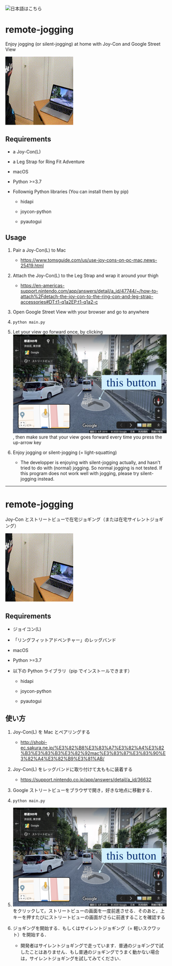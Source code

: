 ![日本語はこちら](#ja)

# remote-jogging

Enjoy jogging (or silent-jogging) at home with Joy-Con and Google Street View

![demo](https://raw.githubusercontent.com/yos1up/remote-jogging/master/misc/demo.gif)

## Requirements

- a Joy-Con(L)

- a Leg Strap for Ring Fit Adventure

- macOS

- Python >=3.7

- Follownig Python libraries (You can install them by pip)

    - hidapi

    - joycon-python

    - pyautogui

## Usage

1. Pair a Joy-Con(L) to Mac

    - https://www.tomsguide.com/us/use-joy-cons-on-pc-mac,news-25419.html

2. Attach the Joy-Con(L) to the Leg Strap and wrap it around your thigh

    - https://en-americas-support.nintendo.com/app/answers/detail/a_id/47744/~/how-to-attach%2Fdetach-the-joy-con-to-the-ring-con-and-leg-strap-accessories#DT:t1-q1a2EP:t1-q1a2-c

3. Open Google Street View with your browser and go to anywhere

4. `python main.py`

5. Let your view go forward once, by clicking ![the button shown over the street](https://github.com/yos1up/remote-jogging/blob/master/misc/sv.png), then make sure that your view goes forward every time you press the up-arrow key

6. Enjoy jogging or silent-jogging (= light-squatting)

    - The developper is enjoying with silent-jogging actually, and hasn't tried to do with (normal) jogging. So normal jogging is not tested. If this program does not work well with jogging, please try silent-jogging instead.
    
    
    
----
    
<h1 id="ja">remote-jogging</h1>

Joy-Con とストリートビューで在宅ジョギング（または在宅サイレントジョギング）

![demo](https://raw.githubusercontent.com/yos1up/remote-jogging/master/misc/demo.gif)

## Requirements

- ジョイコン(L)

- 「リングフィットアドベンチャー」のレッグバンド

- macOS

- Python >=3.7

- 以下の Python ライブラリ（pip でインストールできます）

    - hidapi

    - joycon-python

    - pyautogui
    
## 使い方

1. Joy-Con(L) を Mac とペアリングする

    - http://shobi-ec.sakura.ne.jp/%E3%82%B8%E3%83%A7%E3%82%A4%E3%82%B3%E3%83%B3%E3%82%92mac%E3%83%87%E3%83%90%E3%82%A4%E3%82%B9%E3%81%AB/

2. Joy-Con(L) をレッグバンドに取り付けて太ももに装着する

    - https://support.nintendo.co.jp/app/answers/detail/a_id/36632

3. Google ストリートビューをブラウザで開き，好きな地点に移動する．

4. `python main.py` 

5. ![道路上に表示される矢印ボタン](https://github.com/yos1up/remote-jogging/blob/master/misc/sv.png)をクリックして，ストリートビューの画面を一度前進させる．そのあと，上キーを押すたびにストリートビューの画面がさらに前進することを確認する

6. ジョギングを開始する．もしくはサイレントジョギング（= 軽いスクワット）を開始する．

    - 開発者はサイレントジョギングで走っています．普通のジョギングで試したことはありません．もし普通のジョギングでうまく動かない場合は，サイレントジョギングを試してみてください．
